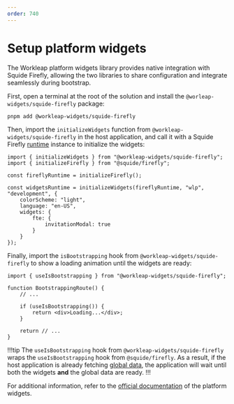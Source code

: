 ```yaml
---
order: 740
---
```


# Setup platform widgets

The Workleap platform widgets library provides native integration with Squide Firefly, allowing the two libraries to share configuration and integrate seamlessly during bootstrap.

First, open a terminal at the root of the solution and install the `@worleap-widgets/squide-firefly` package:

```bash
pnpm add @workleap-widgets/squide-firefly
```

Then, import the `initializeWidgets` function from `@workleap-widgets/squide-firefly` in the host application, and call it with a Squide Firefly [runtime](../reference/runtime/runtime-class.md) instance to initialize the widgets:

```tsx host/src/index.tsx
import { initializeWidgets } from "@workleap-widgets/squide-firefly";
import { initializeFirefly } from "@squide/firefly";

const fireflyRuntime = initializeFirefly();

const widgetsRuntime = initializeWidgets(fireflyRuntime, "wlp", "development", {
    colorScheme: "light",
    language: "en-US",
    widgets: {
        fte: {
            invitationModal: true
        }
    }
});
```

Finally, import the `isBootstrapping` hook from `@workleap-widgets/squide-firefly` to show a loading animation until the widgets are ready:

```tsx !#1,6
import { useIsBootstrapping } from "@workleap-widgets/squide-firefly";

function BootstrappingRoute() {
    // ...

    if (useIsBootstrapping()) {
        return <div>Loading...</div>;
    }

    return // ...
}
```

!!!tip
The `useIsBootstrapping` hook from `@workleap-widgets/squide-firefly` wraps the `useIsBootstrapping` hook from `@squide/firefly`. As a result, if the host application is already fetching [global data](fetch-global-data.md), the application will wait until both the widgets **and** the global data are ready.
!!!

For additional information, refer to the [official documentation](https://dev.azure.com/workleap/WorkleapPlatform/_git/workleap-platform-widgets?path=/README.md&_a=preview) of the platform widgets.
